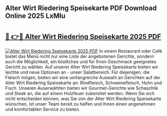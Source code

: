 ## Alter Wirt Riedering Speisekarte PDF Download Online 2025 LxMlu

# <h2><a href="http://gc9cc4.nevu.top/?p=Alter+Wirt+Riedering+Speisekarte">🔗 👉🔴 Alter Wirt Riedering Speisekarte 2025 PDF</a></h2>

[![Alter Wirt Riedering Speisekarte 2025 PDF](https://i.imgur.com/dBaPXMq.png)](http://gc9cc4.nevu.top/?p=Alter+Wirt+Riedering+Speisekarte)
In einem Restaurant oder Café bietet das Menü nicht nur eine Liste der angebotenen Gerichte, sondern auch die Möglichkeit, ein köstliches und für Ihren Geschmack geeignetes Gericht zu wählen. Auf unserer Alter Wirt Riedering Speisekarte bieten wir leichte und neue Optionen an - unser Salatbereich. Für diejenigen, die Fleisch mögen, bieten wir eine umfangreiche Auswahl an Gerichten auf der Alter Wirt Riedering Speisekarte an: Rindfleisch, Schweinefleisch, Huhn und Fisch. Unseren Auserwählten bieten wir Gourmet-Gerichte wie Schaschlik und Steak an, die auf einem Holzfeuer zubereitet werden. Wenn Sie sich nicht entscheiden können, was Sie von der Alter Wirt Riedering Speisekarte wünschen, ist unser Team bereit zu helfen und Ihnen einen angenehmen und komfortablen Service zu bieten.
